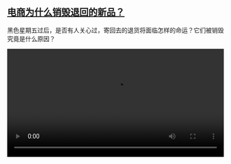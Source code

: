 <!--1638357425000-->
[电商为什么销毁退回的新品？](https://www.dw.com/zh/%E7%94%B5%E5%95%86%E4%B8%BA%E4%BB%80%E4%B9%88%E9%94%80%E6%AF%81%E9%80%80%E5%9B%9E%E7%9A%84%E6%96%B0%E5%93%81%EF%BC%9F/a-59980496)
------

<p>黑色星期五过后，是否有人关心过，寄回去的退货将面临怎样的命运？它们被销毁究竟是什么原因？</small></p><video src="https://tvdownloaddw-a.akamaihd.net/dwtv_video/flv/vdt_zh/2021/bchi211130_002_kleidung_01r_sd_sor.mp4" controls style="width:100%"></video>
